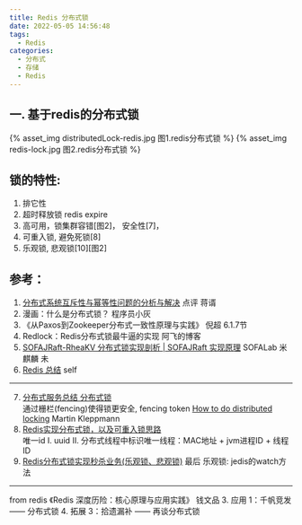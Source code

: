 ```yaml
---
title: Redis 分布式锁
date: 2022-05-05 14:56:48
tags:
  - Redis
categories: 
  - 分布式
  - 存储
  - Redis
---
```




<p></p>
<!-- more -->



## 一. 基于redis的分布式锁   
{% asset_img distributedLock-redis.jpg 图1.redis分布式锁 %}
{% asset_img redis-lock.jpg 图2.redis分布式锁 %}


## 锁的特性:   

1. 排它性
2. 超时释放锁
   redis expire
3. 高可用，锁集群容错[图2]，
   安全性[7]，
4. 可重入锁, 避免死锁[8]
5. 乐观锁, 悲观锁[10][图2]


## 参考：

1. [分布式系统互斥性与幂等性问题的分析与解决](https://tech.meituan.com/2016/09/29/distributed-system-mutually-exclusive-idempotence-cerberus-gtis.html) 点评 蒋谞 
2. 漫画：什么是分布式锁？ 程序员小灰
3. 《从Paxos到Zookeeper分布式一致性原理与实践》 倪超 6.1.7节
4. Redlock：Redis分布式锁最牛逼的实现 阿飞的博客
5. [SOFAJRaft-RheaKV 分布式锁实现剖析 | SOFAJRaft 实现原理](https://mp.weixin.qq.com/s/ahcbgxWVVmRwrH9Y4-gXBA)   SOFALab 米麒麟 未
6. [Redis 总结](../../../../2016/11/12/redis/) self

---
7. [分布式服务总结 分布式锁](https://www.jianshu.com/p/31e85a18a9e7)  
   通过栅栏(fencing)使得锁更安全, fencing token
   [How to do distributed locking](http://martin.kleppmann.com/2016/02/08/how-to-do-distributed-locking.html) Martin Kleppmann  
8. [Redis实现分布式锁，以及可重入锁思路](https://www.jianshu.com/p/1c5c1a592088)   
   唯一id I. uuid  II. 分布式线程中标识唯一线程：MAC地址 + jvm进程ID + 线程ID  
10. [Redis分布式锁实现秒杀业务(乐观锁、悲观锁)](https://www.cnblogs.com/jasonZh/p/9522772.html)  最后
    乐观锁: jedis的watch方法

---
from redis
《Redis 深度历险：核心原理与应用实践》 钱文品
3. 应用 1：千帆竞发 —— 分布式锁
4. 拓展 3：拾遗漏补 —— 再谈分布式锁





